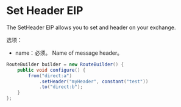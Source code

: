 # Set Header EIP

The SetHeader EIP allows you to set and header on your exchange.

选项：

* name：必须。 Name of message header。

```java
RouteBuilder builder = new RouteBuilder() {
    public void configure() {
        from("direct:a")
            .setHeader("myHeader", constant("test"))
            .to("direct:b");
    }
};
```

